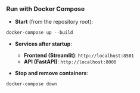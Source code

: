 ### Run with Docker Compose

- **Start** (from the repository root):

```powershell
docker-compose up --build
```

- **Services after startup**:
  - **Frontend (Streamlit)**: `http://localhost:8501`
  - **API (FastAPI)**: `http://localhost:8000`

- **Stop and remove containers**:

```powershell
docker-compose down
```


